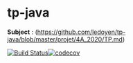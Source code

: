 # tp-java

**Subject** : (https://github.com/ledoyen/tp-java/blob/master/projet/4A_2020/TP.md)

[![Build Status](https://travis-ci.com/pierrehanne/TP_JAVA_4A.svg?branch=master)](https://travis-ci.com/pierrehanne/TP_JAVA_4A)[![codecov](https://codecov.io/gh/pierrehanne/TP_JAVA_4A/branch/master/graph/badge.svg)](https://codecov.io/gh/pierrehanne/TP_JAVA_4A)
